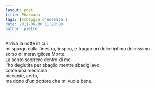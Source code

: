 ```yaml
---
layout: post
title: Pharmaco
tags: [scheggia d'essenza,]
date: 2011-06-30 11:20:00
author: pietro
---
```

<div dir="ltr" style="text-align: left">Arriva la notte in cui<br/>mi sporgo dalla finestra, inspiro, e traggo un dolce intimo dolcissimo<br/>sorso di meravigliosa Morte.<br/>La sento scorrere dentro di me<br/>l'ho deglutita per sbaglio mentre sbadigliavo<br/>come una medicina<br/>piccante, certo,<br/>ma dono d'un dottore che mi vuole bene.<br/>
